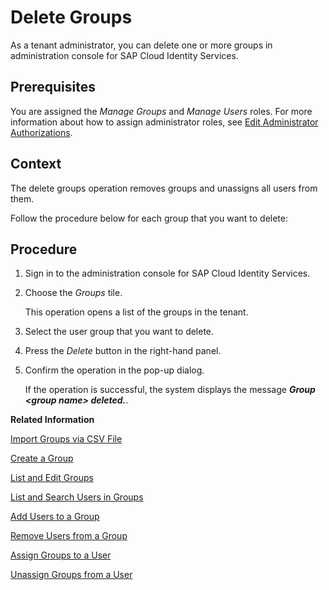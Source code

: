 <!-- loio9853912732d34ff2b7759b151ad8f27b -->

# Delete Groups

As a tenant administrator, you can delete one or more groups in administration console for SAP Cloud Identity Services.



## Prerequisites

You are assigned the *Manage Groups* and *Manage Users* roles. For more information about how to assign administrator roles, see [Edit Administrator Authorizations](edit-administrator-authorizations-86ee374.md).



## Context

The delete groups operation removes groups and unassigns all users from them.

Follow the procedure below for each group that you want to delete:



<a name="loio9853912732d34ff2b7759b151ad8f27b__steps_dly_pxx_cqb"/>

## Procedure

1.  Sign in to the administration console for SAP Cloud Identity Services.

2.  Choose the *Groups* tile.

    This operation opens a list of the groups in the tenant.

3.  Select the user group that you want to delete.

4.  Press the *Delete* button in the right-hand panel.

5.  Confirm the operation in the pop-up dialog.

    If the operation is successful, the system displays the message ***Group <group name\> deleted.***.


**Related Information**  


[Import Groups via CSV File](import-groups-via-csv-file-daf96bd.md "As a tenant administrator, you can create new groups or update existing ones with the assigned users, via a CSV file upload.")

[Create a Group](create-a-group-b1b638d.md "As a tenant administrator you can create groups in the tenant to organize users based on common characteristics, authorization, or application via the administration console for SAP Cloud Identity Services.")

[List and Edit Groups](list-and-edit-groups-5e8a55c.md "As a tenant administrator, you can list and edit information about the groups in a tenant in the administration console for SAP Cloud Identity Services.")

[List and Search Users in Groups](list-and-search-users-in-groups-4ac340a.md "As a tenant administrator, you can list and view information about the users in a group in a tenant in the administration console for SAP Cloud Identity Services.")

[Add Users to a Group](add-users-to-a-group-d2e1a01.md "As a tenant administrator, you can add one or more users created for a specific tenant to a group via the administration console for SAP Cloud Identity Services.")

[Remove Users from a Group](remove-users-from-a-group-301fdb7.md "As a tenant administrator, you can remove one, more than one, or all users added to a group via the administration console for SAP Cloud Identity Services.")

[Assign Groups to a User](assign-groups-to-a-user-bfdeb9c.md "As a tenant administrator, you can assign one or more groups created for a specific tenant to a user via the administration console for SAP Cloud Identity Services.")

[Unassign Groups from a User](unassign-groups-from-a-user-4353735.md "As a tenant administrator, you can unassign one or more groups that are assigned to a user via the administration console for SAP Cloud Identity Services.")

